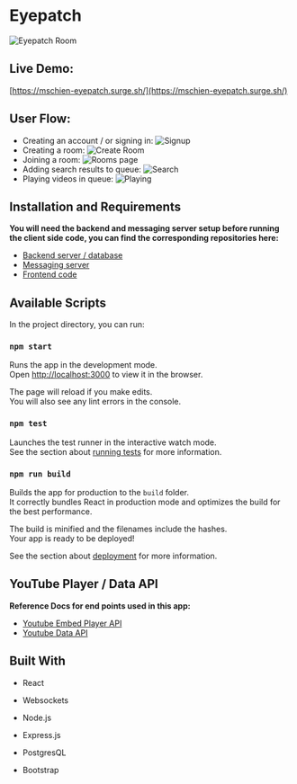 # <b>Eyepatch</b>

![Eyepatch Room](https://github.com/mschien/eyepatch-client/blob/master/images/eyepatch1.png)
## Live Demo:
[https://mschien-eyepatch.surge.sh/](https://mschien-eyepatch.surge.sh/)

## User Flow:

- Creating an account / or signing in:
![Signup](https://github.com/mschien/eyepatch-client/blob/master/images/eyepatch6.png)
- Creating a room:
![Create Room](https://github.com/mschien/eyepatch-client/blob/master/images/eyepatch5.png)
- Joining a room:
![Rooms page](https://github.com/mschien/eyepatch-client/blob/master/images/eyepatch4.png)
- Adding search results to queue:
![Search](https://github.com/mschien/eyepatch-client/blob/master/images/eyepatch2.png)
- Playing videos in queue:
![Playing](https://github.com/mschien/eyepatch-client/blob/master/images/eyepatch3.png)

## Installation and Requirements

<b>You will need the backend and messaging server setup before running the client side code, you can find the corresponding repositories here:</b>
- [Backend server / database][1]
- [Messaging server][2]
- [Frontend code][3]

[1]: https://github.com/mschien/eyepatch-server
[2]: https://github.com/mschien/eyepatch-messaging
[3]: https://github.com/mschien/eyepatch-client

## Available Scripts

In the project directory, you can run:

### `npm start`

Runs the app in the development mode.\
Open [http://localhost:3000](http://localhost:3000) to view it in the browser.

The page will reload if you make edits.\
You will also see any lint errors in the console.

### `npm test`

Launches the test runner in the interactive watch mode.\
See the section about [running tests](https://facebook.github.io/create-react-app/docs/running-tests) for more information.

### `npm run build`

Builds the app for production to the `build` folder.\
It correctly bundles React in production mode and optimizes the build for the best performance.

The build is minified and the filenames include the hashes.\
Your app is ready to be deployed!

See the section about [deployment](https://facebook.github.io/create-react-app/docs/deployment) for more information.

## <b>YouTube Player / Data API</b>

<b>Reference Docs for end points used in this app:</b>
- [Youtube Embed Player API][3]
- [Youtube Data API][4]


[3]: https://developers.google.com/youtube/iframe_api_reference
[4]: https://developers.google.com/youtube/v3


## <b>Built With</b>

- React

- Websockets

- Node.js

- Express.js

- PostgresQL

- Bootstrap

